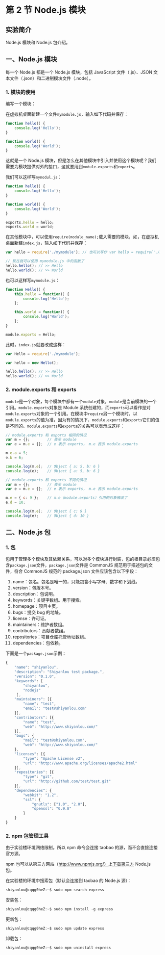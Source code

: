 # 第 2 节 Node.js 模块

## 实验简介

Node.js 模块和 Node.js 包介绍。

## 一、Node.js 模块

每一个 Node.js 都是一个 Node.js 模块，包括 JavaScript 文件（.js）、JSON 文本文件（.json）和二进制模块文件（.node）。

### 1\. 模块的使用

编写一个模块：

在虚拟机桌面新建一个文件`mymodule.js`，输入如下代码并保存：

```js
function hello() {
    console.log('Hello');
}

function world() {
    console.log('World');
} 
```

这就是一个 Node.js 模块，但是怎么在其他模块中引入并使用这个模块呢？我们需要为模块提供对外的接口，这就要用到`module.exports`和`exports`。

我们可以这样写`mymodul.js`：

```js
function hello() {
    console.log('Hello');
}

function world() {
    console.log('World');
}

exports.hello = hello;
exports.world = world; 
```

在其他模块中，可以使用`require(module_name);`载入需要的模块，如，在虚拟机桌面新建`index.js`，输入如下代码并保存：

```js
var hello = require('./mymodule'); // 也可以写作 var hello = require('./mymodule.js');

// 现在就可以使用 mymodule.js 中的函数了
hello.hello(); // >> Hello
hello.world(); // >> World 
```

也可以这样写`mymodule.js`：

```js
function Hello() {
    this.hello = function() {
        console.log('Hello');
    };

    this.world = function() {
        console.log('World');
    };
}

module.exports = Hello; 
```

此时，`index.js`就要改成这样：

```js
var Hello = require('./mymodule');

var hello = new Hello();

hello.hello(); // >> Hello
hello.world(); // >> World 
```

### 2\. module.exports 和 exports

`module`是一个对象，每个模块中都有一个`module`对象，`module`是当前模块的一个引用。`module.exports`对象是 Module 系统创建的，而`exports`可以看作是对`module.exports`对象的一个引用。在模块中`require`另一个模块时，以`module.exports`的值为准，因为有的情况下，`module.exports`和`exports`它们的值是不同的。`module.exports`和`exports`的关系可以表示成这样：

```js
// module.exports 和 exports 相同的情况
var m = {};        // 表示 module
var e = m.e = {};  // e 表示 exports， m.e 表示 module.exports

m.e.a = 5;
e.b = 6;

console.log(m.e);  // Object { a: 5, b: 6 }
console.log(e);    // Object { a: 5, b: 6 } 
```

```js
// module.exports 和 exports 不同的情况
var m = {};        // 表示 module
var e = m.e = {};  // e 表示 exports， m.e 表示 module.exports

m.e = { c: 9 };    // m.e（module.exports）引用的对象被改了
e.d = 10;

console.log(m.e);  // Object { c: 9 }
console.log(e);    // Object { d: 10 } 
```

## 二、Node.js 包

### 1\. 包

包用于管理多个模块及其依赖关系，可以对多个模块进行封装，包的根目录必须包含`package.json`文件，`package.json`文件是 CommonJS 规范用于描述包的文件，符合 CommonJS 规范的 package.json 文件应该包含以下字段：

1.  name：包名。包名是唯一的，只能包含小写字母、数字和下划线。
2.  version：包版本号。
3.  description：包说明。
4.  keywords：关键字数组。用于搜索。
5.  homepage：项目主页。
6.  bugs：提交 bug 的地址。
7.  license：许可证。
8.  maintainers：维护者数组。
9.  contributors：贡献者数组。
10.  repositories：项目仓库托管地址数组。
11.  dependencies：包依赖。

下面是一个`package.json`示例：

```js
{
    "name": "shiyanlou",
    "description": "Shiyanlou test package.",
    "version": "0.1.0",
    "keywords": [
        "shiyanlou",
        "nodejs"
     ],
    "maintainers": [{
        "name": "test",
        "email": "test@shiyanlou.com"
    }],
    "contributors": [{
        "name": "test",
        "web": "http://www.shiyanlou.com/"
    }],
    "bugs": {
        "mail": "test@shiyanlou.com",
        "web": "http://www.shiyanlou.com/"
    },
    "licenses": [{
        "type": "Apache License v2",
        "url": "http://www.apache.org/licenses/apache2.html"
    }],
    "repositories": [{
        "type": "git",
        "url": "http://github.com/test/test.git"
    }],
    "dependencies": { 
        "webkit": "1.2",
        "ssl": { 
            "gnutls": ["1.0", "2.0"],
            "openssl": "0.9.8"
        }
    }
} 
```

### 2\. npm 包管理工具

由于实验楼环境网络限制，所以 npm 命令会连接 taobao 的源，而不会直接连接官方源。

npm 也可以从第三方网站（http://www.npmjs.org/）上下载第三方 Node.js 包。

在实验楼的环境中搜索包（默认会连接到 taobao 的 Node.js 源）：

```js
shiyanlou@cqqg0heZ:~$ sudo npm search express 
```

安装包：

```js
shiyanlou@cqqg0heZ:~$ sudo npm install -g express 
```

更新包：

```js
shiyanlou@cqqg0heZ:~$ sudo npm update express 
```

卸载包：

```js
shiyanlou@cqqg0heZ:~$ sudo npm uninstall express 
```